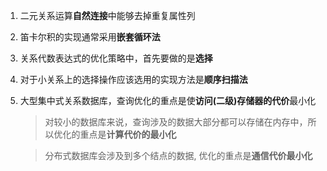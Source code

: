 1. 二元关系运算**自然连接**中能够去掉重复属性列

2. 笛卡尔积的实现通常采用**嵌套循环法**

3. 关系代数表达式的优化策略中，首先要做的是**选择**

4. 对于小关系上的选择操作应该选用的实现方法是**顺序扫描法**

5. 大型集中式关系数据库，查询优化的重点是使**访问(二级)存储器的代价**最小化

    > 对较小的数据库来说，查询涉及的数据大部分都可以存储在内存中，所以优化的重点是**计算代价的最小化**

    > 分布式数据库会涉及到多个结点的数据, 优化的重点是**通信代价最小化**